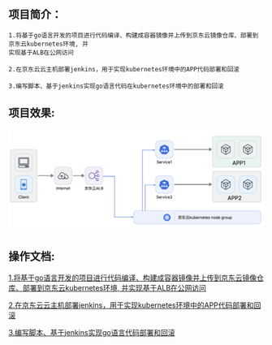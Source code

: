 ## 项目简介： 

```
1.将基于go语言开发的项目进行代码编译、构建成容器镜像并上传到京东云镜像仓库、部署到京东云kubernetes环境, 并
实现基于ALB在公网访问

2.在京东云云主机部署jenkins，用于实现kubernetes环境中的APP代码部署和回滚

3.编写脚本、基于jenkins实现go语言代码在kubernetes环境中的部署和回滚
```


## 项目效果:

![image-20240328172216698](images/image-20240328172216698.png)

## 操作文档:

[1.将基于go语言开发的项目进行代码编译、构建成容器镜像并上传到京东云镜像仓库、部署到京东云kubernetes环境, 并实现基于ALB在公网访问](https://github.com/zhangshijle/hello-world/blob/main/docs/1.%E5%B0%86go%E6%9C%8D%E5%8A%A1%E8%BF%9B%E8%A1%8C%E4%BB%A3%E7%A0%81%E7%BC%96%E8%AF%91%E5%B9%B6%E9%83%A8%E7%BD%B2%E5%88%B0%E4%BA%AC%E4%B8%9C%E4%BA%91kubernetes/%E5%B0%86go%E6%9C%8D%E5%8A%A1%E9%83%A8%E7%BD%B2%E5%88%B0%E4%BA%AC%E4%B8%9C%E4%BA%91K8S.md)

[2.在京东云云主机部署jenkins，用于实现kubernetes环境中的APP代码部署和回滚](https://github.com/zhangshijle/hello-world/blob/main/docs/2.%E4%BA%AC%E4%B8%9C%E4%BA%91%E9%83%A8%E7%BD%B2%E9%83%A8%E7%BD%B2jenkins/%E4%BA%AC%E4%B8%9C%E4%BA%91%E9%83%A8%E7%BD%B2%E9%83%A8%E7%BD%B2jenkins.md)

[3.编写脚本、基于jenkins实现go语言代码部署和回滚](https://github.com/zhangshijle/hello-world/blob/main/docs/3.%E5%9F%BA%E4%BA%8Ejenkins%E5%AE%9E%E7%8E%B0go%E8%AF%AD%E8%A8%80%E4%BB%A3%E7%A0%81%E9%83%A8%E7%BD%B2%E5%92%8C%E5%9B%9E%E6%BB%9A/%E5%9F%BA%E4%BA%8Ejenkins%E5%AE%9E%E7%8E%B0go%E8%AF%AD%E8%A8%80%E4%BB%A3%E7%A0%81%E9%83%A8%E7%BD%B2%E5%92%8C%E5%9B%9E%E6%BB%9A.md)
